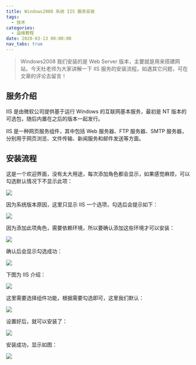 ```yaml
---
title: Windows2008 系统 IIS 服务安装
tags:
  - 技术
categories:
  - 运维教程
date: 2020-03-13 00:00:00
nav_tabs: true
---
```


> Windows2008 我们安装的是 Web Server 版本，主要就是用来搭建网站，今天杜老师为大家讲解一下 IIS 服务的安装流程。如遇其它问题，可在文章的评论去留言！

<!-- more -->

## 服务介绍

IIS 是由微软公司提供基于运行 Windows 的互联网基本服务，最初是 NT 版本的可选包，随后内置在之后的版本一起发行。

IIS 是一种网页服务组件，其中包括 Web 服务器、FTP 服务器、SMTP 服务器，分别用于网页浏览、文件传输、新闻服务和邮件发送等方面。

## 安装流程

这是一个欢迎界面，没有太大用途，每次添加角色都会显示，如果感觉麻烦，可以勾选默认情况下不显示此项：

![](https://cdn.dusays.com/2020/03/200-1.jpg)

因为系统版本原因，这里只显示 IIS 一个选项，勾选后会提示如下：

![](https://cdn.dusays.com/2020/03/200-2.jpg)

因为添加此项角色，需要依赖环境，所以要确认添加这些环境才可以安装：

![](https://cdn.dusays.com/2020/03/200-3.jpg)

确认后会显示勾选成功：

![](https://cdn.dusays.com/2020/03/200-4.jpg)

下图为 IIS 介绍：

![](https://cdn.dusays.com/2020/03/200-5.jpg)

这里需要选择组件功能，根据需要勾选即可，这里我们默认：

![](https://cdn.dusays.com/2020/03/200-6.jpg)

设置好后，就可以安装了：

![](https://cdn.dusays.com/2020/03/200-7.jpg)

安装成功，显示如图：

![](https://cdn.dusays.com/2020/03/200-8.jpg)